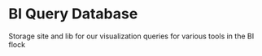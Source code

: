 # BI Query Database
Storage site and lib for our visualization queries for various tools in the BI flock 
